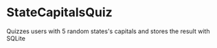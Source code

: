 # StateCapitalsQuiz
Quizzes users with 5 random states's capitals and stores the result with SQLite
